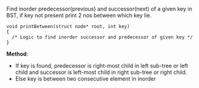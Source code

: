 Find inorder predecessor(previous) and successor(next) of a given key in BST, if key not present print 2 nos between which key lie. 


```
void printBetween(struct node* root, int key)
{
  /* Logic to find inorder successor and predecessor of given key */
}
```


**Method**:
- If key is found, predecessor is right-most child in left sub-tree or left child and successor is left-most child in right sub-tree or right child. 
- Else key is between two consecutive element in inorder  
